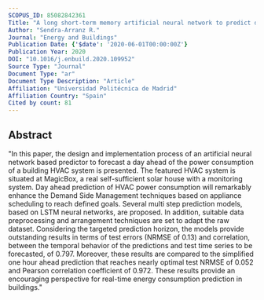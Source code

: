 ```yaml
---
SCOPUS_ID: 85082842361
Title: "A long short-term memory artificial neural network to predict daily HVAC consumption in buildings"
Author: "Sendra-Arranz R."
Journal: "Energy and Buildings"
Publication Date: {'$date': '2020-06-01T00:00:00Z'}
Publication Year: 2020
DOI: "10.1016/j.enbuild.2020.109952"
Source Type: "Journal"
Document Type: "ar"
Document Type Description: "Article"
Affiliation: "Universidad Politécnica de Madrid"
Affiliation Country: "Spain"
Cited by count: 81
---
```


## Abstract
"In this paper, the design and implementation process of an artificial neural network based predictor to forecast a day ahead of the power consumption of a building HVAC system is presented. The featured HVAC system is situated at MagicBox, a real self-sufficient solar house with a monitoring system. Day ahead prediction of HVAC power consumption will remarkably enhance the Demand Side Management techniques based on appliance scheduling to reach defined goals. Several multi step prediction models, based on LSTM neural networks, are proposed. In addition, suitable data preprocessing and arrangement techniques are set to adapt the raw dataset. Considering the targeted prediction horizon, the models provide outstanding results in terms of test errors (NRMSE of 0.13) and correlation, between the temporal behavior of the predictions and test time series to be forecasted, of 0.797. Moreover, these results are compared to the simplified one hour ahead prediction that reaches nearly optimal test NRMSE of 0.052 and Pearson correlation coefficient of 0.972. These results provide an encouraging perspective for real-time energy consumption prediction in buildings."
